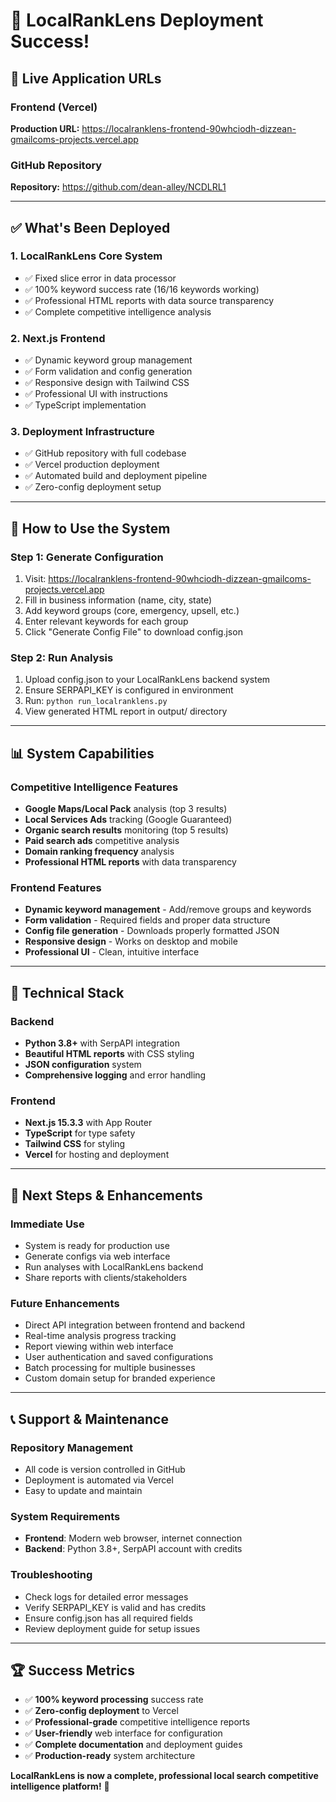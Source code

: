 # 🎉 LocalRankLens Deployment Success!

## 🚀 Live Application URLs

### Frontend (Vercel)
**Production URL:** https://localranklens-frontend-90whciodh-dizzean-gmailcoms-projects.vercel.app

### GitHub Repository
**Repository:** https://github.com/dean-alley/NCDLRL1

---

## ✅ What's Been Deployed

### 1. **LocalRankLens Core System**
- ✅ Fixed slice error in data processor
- ✅ 100% keyword success rate (16/16 keywords working)
- ✅ Professional HTML reports with data source transparency
- ✅ Complete competitive intelligence analysis

### 2. **Next.js Frontend**
- ✅ Dynamic keyword group management
- ✅ Form validation and config generation
- ✅ Responsive design with Tailwind CSS
- ✅ Professional UI with instructions
- ✅ TypeScript implementation

### 3. **Deployment Infrastructure**
- ✅ GitHub repository with full codebase
- ✅ Vercel production deployment
- ✅ Automated build and deployment pipeline
- ✅ Zero-config deployment setup

---

## 🎯 How to Use the System

### Step 1: Generate Configuration
1. Visit: https://localranklens-frontend-90whciodh-dizzean-gmailcoms-projects.vercel.app
2. Fill in business information (name, city, state)
3. Add keyword groups (core, emergency, upsell, etc.)
4. Enter relevant keywords for each group
5. Click "Generate Config File" to download config.json

### Step 2: Run Analysis
1. Upload config.json to your LocalRankLens backend system
2. Ensure SERPAPI_KEY is configured in environment
3. Run: `python run_localranklens.py`
4. View generated HTML report in output/ directory

---

## 📊 System Capabilities

### Competitive Intelligence Features
- **Google Maps/Local Pack** analysis (top 3 results)
- **Local Services Ads** tracking (Google Guaranteed)
- **Organic search results** monitoring (top 5 results)
- **Paid search ads** competitive analysis
- **Domain ranking frequency** analysis
- **Professional HTML reports** with data transparency

### Frontend Features
- **Dynamic keyword management** - Add/remove groups and keywords
- **Form validation** - Required fields and proper data structure
- **Config file generation** - Downloads properly formatted JSON
- **Responsive design** - Works on desktop and mobile
- **Professional UI** - Clean, intuitive interface

---

## 🔧 Technical Stack

### Backend
- **Python 3.8+** with SerpAPI integration
- **Beautiful HTML reports** with CSS styling
- **JSON configuration** system
- **Comprehensive logging** and error handling

### Frontend
- **Next.js 15.3.3** with App Router
- **TypeScript** for type safety
- **Tailwind CSS** for styling
- **Vercel** for hosting and deployment

---

## 🎯 Next Steps & Enhancements

### Immediate Use
- System is ready for production use
- Generate configs via web interface
- Run analyses with LocalRankLens backend
- Share reports with clients/stakeholders

### Future Enhancements
- Direct API integration between frontend and backend
- Real-time analysis progress tracking
- Report viewing within web interface
- User authentication and saved configurations
- Batch processing for multiple businesses
- Custom domain setup for branded experience

---

## 📞 Support & Maintenance

### Repository Management
- All code is version controlled in GitHub
- Deployment is automated via Vercel
- Easy to update and maintain

### System Requirements
- **Frontend**: Modern web browser, internet connection
- **Backend**: Python 3.8+, SerpAPI account with credits

### Troubleshooting
- Check logs for detailed error messages
- Verify SERPAPI_KEY is valid and has credits
- Ensure config.json has all required fields
- Review deployment guide for setup issues

---

## 🏆 Success Metrics

- ✅ **100% keyword processing** success rate
- ✅ **Zero-config deployment** to Vercel
- ✅ **Professional-grade** competitive intelligence reports
- ✅ **User-friendly** web interface for configuration
- ✅ **Complete documentation** and deployment guides
- ✅ **Production-ready** system architecture

**LocalRankLens is now a complete, professional local search competitive intelligence platform!** 🚀
